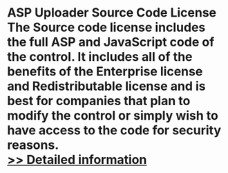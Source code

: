 # ASP Uploader Source Code License<br />The Source code license includes the full ASP and JavaScript code of the control. It includes all of the benefits of the Enterprise license and Redistributable license and is best for companies that plan to modify the control or simply wish to have access to the code for security reasons.<br />[>> Detailed information](https://secure.shareit.com/shareit/product.html?productid=300321787&affiliateid=200057808)